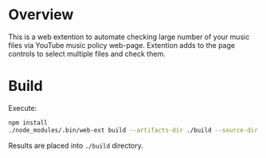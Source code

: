 # Overview

This is a web extention to automate checking large number of your music files
via YouTube music policy web-page.  Extention adds to the page controls to
select multiple files and check them.

# Build

Execute:

```sh
npm install
./node_modules/.bin/web-ext build --artifacts-dir ./build --source-dir ./src
```
Results are placed into `./build` directory.

